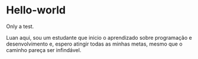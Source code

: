 # Hello-world
Only a test.

Luan aqui, sou um estudante que inicio o aprendizado sobre programação e desenvolvimento e, espero atingir todas as minhas metas,
mesmo que o caminho pareça ser infindável.

